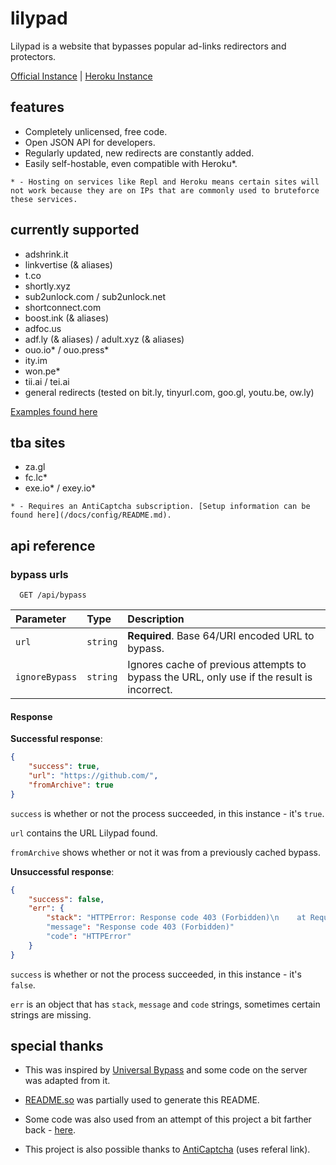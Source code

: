 # lilypad
Lilypad is a website that bypasses popular ad-links redirectors and protectors.

[Official Instance](https://lp.nrmn.top) | [Heroku Instance](https://bypass-with-lilypad.herokuapp.com)

## features
- Completely unlicensed, free code.
- Open JSON API for developers.
- Regularly updated, new redirects are constantly added.
- Easily self-hostable, even compatible with Heroku*.

```* - Hosting on services like Repl and Heroku means certain sites will not work because they are on IPs that are commonly used to bruteforce these services.```

## currently supported
- adshrink.it
- linkvertise (& aliases)
- t.co
- shortly.xyz
- sub2unlock.com / sub2unlock.net
- shortconnect.com
- boost.ink (& aliases)
- adfoc.us
- adf.ly (& aliases) / adult.xyz (& aliases)
- ouo.io* / ouo.press*
- ity.im
- won.pe*
- tii.ai / tei.ai
- general redirects (tested on bit.ly, tinyurl.com, goo.gl, youtu.be, ow.ly)

[Examples found here](/docs/examples/README.md)

## tba sites
- za.gl
- fc.lc*
- exe.io* / exey.io*

```* - Requires an AntiCaptcha subscription. [Setup information can be found here](/docs/config/README.md).```

## api reference

### bypass urls

```http
  GET /api/bypass
```

| Parameter      | Type     | Description                                                                                |
| :------------- | :------- | :----------------------------------------------------------------------------------------- |
| `url`          | `string` | **Required**. Base 64/URI encoded URL to bypass.                                           |
| `ignoreBypass` | `string` | Ignores cache of previous attempts to bypass the URL, only use if the result is incorrect. |

#### Response

**Successful response**:

```json
{
    "success": true,
    "url": "https://github.com/",
    "fromArchive": true
}
```

`success` is whether or not the process succeeded, in this instance - it's `true`.

`url` contains the URL Lilypad found.

`fromArchive` shows whether or not it was from a previously cached bypass.

**Unsuccessful response**:

```json
{
    "success": false,
    "err": {
        "stack": "HTTPError: Response code 403 (Forbidden)\n    at Request.<anonymous> (/app/node_modules/got/dist/source/as-promise/index.js:117:42)\n    at processTicksAndRejections (internal/process/task_queues.js:95:5)"
        "message": "Response code 403 (Forbidden)"
        "code": "HTTPError"
    }
}
```

`success` is whether or not the process succeeded, in this instance - it's `false`.

`err` is an object that has `stack`, `message` and `code` strings, sometimes certain strings are missing.

## special thanks
- This was inspired by [Universal Bypass](https://universal-bypass.org/) and some code on the server was adapted from it.

- [README.so](https://readme.so/) was partially used to generate this README.

- Some code was also used from an attempt of this project a bit farther back - [here](https://github.com/normanlol/bypass-api).

- This project is also possible thanks to [AntiCaptcha](http://getcaptchasolution.com/rpsgehhafa) (uses referal link).